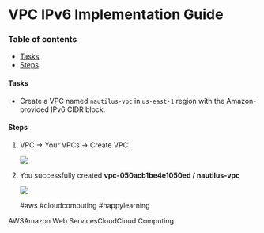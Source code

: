 # VPC IPv6 Implementation Guide

### Table of contents

* [Tasks](broken-reference)
* [Steps](broken-reference)

#### Tasks <a href="#heading-tasks" id="heading-tasks"></a>

* Create a VPC named `nautilus-vpc` in `us-east-1` region with the Amazon-provided IPv6 CIDR block.

#### Steps <a href="#heading-steps" id="heading-steps"></a>

1.  VPC → Your VPCs → Create VPC

    ![](https://cdn.hashnode.com/res/hashnode/image/upload/v1728461233389/9ae19649-713a-4639-bbc6-85754959fbdc.png?auto=compress,format\&format=webp)
2.  You successfully created **vpc-050acb1be4e1050ed / nautilus-vpc**

    ![](https://cdn.hashnode.com/res/hashnode/image/upload/v1728461284647/e7a18ba1-47ca-4f38-be60-ecaf272c7424.png?auto=compress,format\&format=webp)

    \#aws #cloudcomputing #happylearning

AWSAmazon Web ServicesCloudCloud Computing
